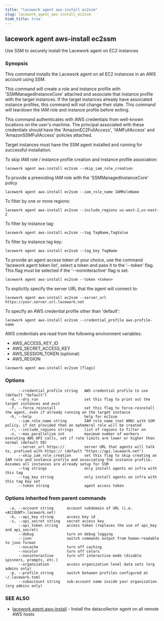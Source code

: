 ```yaml
---
title: "lacework agent aws-install ec2ssm"
slug: lacework_agent_aws-install_ec2ssm
hide_title: true
---
```


## lacework agent aws-install ec2ssm

Use SSM to securely install the Lacework agent on EC2 instances

### Synopsis

This command installs the Lacework agent on all EC2 instances in an AWS account using SSM.

This command will create a role and instance profile with 'SSMManagedInstanceCore'
attached and associate that instance profile with the target instances. If the target
instances already have associated instance profiles, this command will not change
their state. This command will teardown the IAM role and instance profile before exiting.

This command authenticates with AWS credentials from well-known locations on the user's
machine. The principal associated with these credentials should have the
'AmazonEC2FullAccess', 'IAMFullAccess' and 'AmazonSSMFullAccess' policies attached.

Target instances must have the SSM agent installed and running for successful
installation.

To skip IAM role / instance profile creation and instance profile association:

    lacework agent aws-install ec2ssm --skip_iam_role_creation

To provide a preexisting IAM role with the 'SSMManagedInstanceCore' policy

    lacework agent aws-install ec2ssm --iam_role_name IAMRoleName

To filter by one or more regions:

    lacework agent aws-install ec2ssm --include_regions us-west-2,us-east-2

To filter by instance tag:

    lacework agent aws-install ec2ssm --tag TagName,TagValue

To filter by instance tag key:

    lacework agent aws-install ec2ssm --tag_key TagName

To provide an agent access token of your choice, use the command 'lacework agent token list',
select a token and pass it to the '--token' flag. This flag must be selected if the
'--noninteractive' flag is set.

    lacework agent aws-install ec2ssm --token <token>

To explicitly specify the server URL that the agent will connect to:

    lacework agent aws-install ec2ssm --server_url https://your.server.url.lacework.net

To specify an AWS credential profile other than 'default':

    lacework agent aws-install ec2ssm --credential_profile aws-profile-name

AWS credentials are read from the following environment variables:
- AWS_ACCESS_KEY_ID
- AWS_SECRET_ACCESS_KEY
- AWS_SESSION_TOKEN (optional)
- AWS_REGION

```
lacework agent aws-install ec2ssm [flags]
```

### Options

```
      --credential_profile string   AWS credential profile to use (default "default")
  -d, --dry_run                     set this flag to print out the target instances and exit
  -f, --force_reinstall             set this flag to force-reinstall the agent, even if already running on the target instance
  -h, --help                        help for ec2ssm
      --iam_role_name string        IAM role name (not ARN) with SSM policy, if not provided then an ephemeral role will be created
  -r, --include_regions strings     list of regions to filter on
  -n, --max_parallelism int         maximum number of workers executing AWS API calls, set if rate limits are lower or higher than normal (default 50)
      --server_url https://         server URL that agents will talk to, prefixed with https:// (default "https://api.lacework.net")
      --skip_iam_role_creation      set this flag to skip creating an IAM role and instance profile and associating the instance profile. Assumes all instances are already setup for SSM
      --tag strings                 only install agents on infra with this tag
      --tag_key string              only install agents on infra with this tag key set
      --token string                agent access token
```

### Options inherited from parent commands

```
  -a, --account string      account subdomain of URL (i.e. <ACCOUNT>.lacework.net)
  -k, --api_key string      access key id
  -s, --api_secret string   secret access key
      --api_token string    access token (replaces the use of api_key and api_secret)
      --debug               turn on debug logging
      --json                switch commands output from human-readable to json format
      --nocache             turn off caching
      --nocolor             turn off colors
      --noninteractive      turn off interactive mode (disable spinners, prompts, etc.)
      --organization        access organization level data sets (org admins only)
  -p, --profile string      switch between profiles configured at ~/.lacework.toml
      --subaccount string   sub-account name inside your organization (org admins only)
```

### SEE ALSO

* [lacework agent aws-install](lacework_agent_aws-install.md)	 - Install the datacollector agent on all remote AWS hosts

